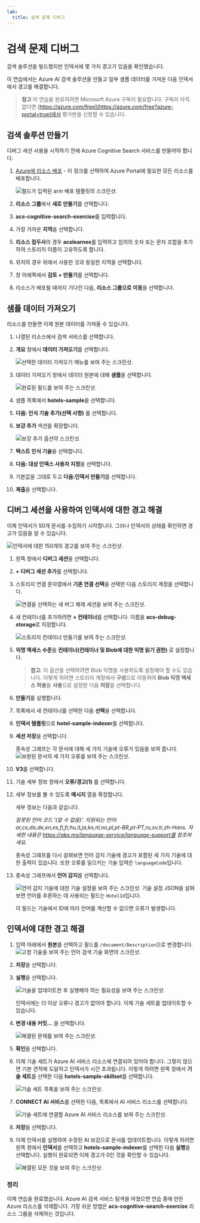 ```yaml
---
lab:
  title: 검색 문제 디버그
---
```


# 검색 문제 디버그

검색 솔루션을 빌드했지만 인덱서에 몇 가지 경고가 있음을 확인했습니다.

이 연습에서는 Azure AI 검색 솔루션을 만들고 일부 샘플 데이터를 가져온 다음 인덱서에서 경고를 해결합니다.

> **참고** 이 연습을 완료하려면 Microsoft Azure 구독이 필요합니다. 구독이 아직 없다면 [https://azure.com/free](https://azure.com/free?azure-portal=true)에서 평가판을 신청할 수 있습니다.

## 검색 솔루션 만들기

디버그 세션 사용을 시작하기 전에 Azure Cognitive Search 서비스를 만들어야 합니다.

1. [Azure에 리소스 배포](https://portal.azure.com/#create/Microsoft.Template/uri/https%3A%2F%2Fraw.githubusercontent.com%2FAzure-Samples%2Fazure-search-knowledge-mining%2Fmain%2Fazuredeploy.json) - 이 링크를 선택하여 Azure Portal에 필요한 모든 리소스를 배포합니다.

    ![필드가 입력된 arm 배포 템플릿의 스크린샷.](../media/08-media/arm-template-deployment.png)

1. **리소스 그룹**에서 **새로 만들기**를 선택합니다.
1. **acs-cognitive-search-exercise**를 입력합니다.
1. 가장 가까운 **지역**을 선택합니다.
1. **리소스 접두사**의 경우 **acslearnex**를 입력하고 임의의 숫자 또는 문자 조합을 추가하여 스토리지 이름이 고유하도록 합니다.
1. 위치의 경우 위에서 사용한 것과 동일한 지역을 선택합니다.
1. 창 아래쪽에서 **검토 + 만들기**를 선택합니다.
1. 리소스가 배포될 때까지 기다린 다음, **리소스 그룹으로 이동**을 선택합니다.

## 샘플 데이터 가져오기

리소스를 만들면 이제 원본 데이터를 가져올 수 있습니다.

1. 나열된 리소스에서 검색 서비스를 선택합니다.

1. **개요** 창에서 **데이터 가져오기**를 선택합니다.

      ![선택한 데이터 가져오기 메뉴를 보여 주는 스크린샷.](../media/08-media/import-data.png)

1. 데이터 가져오기 창에서 데이터 원본에 대해 **샘플**을 선택합니다.

      ![완료된 필드를 보여 주는 스크린샷.](../media/08-media/import-data-selection-screen-small.png)

1. 샘플 목록에서 **hotels-sample**을 선택합니다.
1. **다음: 인식 기술 추가(선택 사항)** 를 선택합니다.
1. **보강 추가** 섹션을 확장합니다.

    ![보강 추가 옵션의 스크린샷.](../media/08-media/add-enrichments.png)

1. **텍스트 인식 기술**을 선택합니다.
1. **다음: 대상 인덱스 사용자 지정**을 선택합니다.
1. 기본값을 그대로 두고 **다음:인덱서 만들기**를 선택합니다.
1. **제출**을 선택합니다.

## 디버그 세션을 사용하여 인덱서에 대한 경고 해결

이제 인덱서가 50개 문서를 수집하기 시작합니다. 그러나 인덱서의 상태를 확인하면 경고가 있음을 알 수 있습니다.

![인덱서에 대한 150개의 경고를 보여 주는 스크린샷.](../media/08-media/indexer-warnings.png)

1. 왼쪽 창에서 **디버그 세션**을 선택합니다.

1. **+ 디버그 세션 추가**를 선택합니다.

1. 스토리지 연결 문자열에서 **기존 연결 선택**을 선택한 다음 스토리지 계정을 선택합니다.

    ![연결을 선택하는 새 버그 해제 세션을 보여 주는 스크린샷.](../media/08-media/connect-storage.png)
1. 새 컨테이너를 추가하려면 **+ 컨테이너**를 선택합니다. 이름을 **acs-debug-storage**로 지정합니다.

    ![스토리지 컨테이너 만들기를 보여 주는 스크린샷.](../media/08-media/create-storage-container.png)

1. **익명 액세스 수준**을 **컨테이너(컨테이너 및 Blob에 대한 익명 읽기 권한)** 로 설정합니다.

    > **참고**: 이 옵션을 선택하려면 Blob 익명을 사용하도록 설정해야 할 수도 있습니다. 이렇게 하려면 스토리지 계정에서 **구성**으로 이동하여 **Blob 익명 액세스 허용**을 **사용**으로 설정한 다음 **저장**을 선택합니다.

1. **만들기**를 실행합니다.
1. 목록에서 새 컨테이너를 선택한 다음 **선택**을 선택합니다.
1. **인덱서 템플릿**으로 **hotel-sample-indexer**를 선택합니다.
1. **세션 저장**을 선택합니다.

    종속성 그래프는 각 문서에 대해 세 가지 기술에 오류가 있음을 보여 줍니다.
    ![보완된 문서의 세 가지 오류를 보여 주는 스크린샷.](../media/08-media/warning-skill-selection.png)

1. **V3**를 선택합니다.
1. 기술 세부 정보 창에서 **오류/경고(1)** 를 선택합니다.
1. 세부 정보를 볼 수 있도록 **메시지** 열을 확장합니다.

    세부 정보는 다음과 같습니다.

    *잘못된 언어 코드 '(알 수 없음)'. 지원되는 언어: ar,cs,da,de,en,es,fi,fr,hu,it,ja,ko,nl,no,pl,pt-BR,pt-PT,ru,sv,tr,zh-Hans. 자세한 내용은 https://aka.ms/language-service/language-support를 참조하세요.*

    종속성 그래프를 다시 살펴보면 언어 감지 기술에 경고가 포함된 세 가지 기술에 대한 출력이 있습니다. 또한 오류를 일으키는 기술 입력은 `languageCode`입니다.

1. 종속성 그래프에서 **언어 감지**를 선택합니다.

    ![언어 감지 기술에 대한 기술 설정을 보여 주는 스크린샷.](../media/08-media/language-detection-error.png)
    기술 설정 JSON을 살펴보면 언어를 추론하는 데 사용되는 필드는 `HotelId`입니다.

    이 필드는 기술에서 ID에 따라 언어를 계산할 수 없으면 오류가 발생합니다.

## 인덱서에 대한 경고 해결

1. 입력 아래에서 **원본**를 선택하고 필드를 `/document/Description`으로 변경합니다.
    ![고정 기술을 보여 주는 언어 검색 기술 화면의 스크린샷.](../media/08-media/language-detection-fix.png)
1. **저장**을 선택합니다.
1. **실행**을 선택합니다.

    ![기술을 업데이트한 후 실행해야 하는 필요성을 보여 주는 스크린샷.](../media/08-media/rerun-debug-session.png)

    인덱서에는 더 이상 오류나 경고가 없어야 합니다. 이제 기술 세트를 업데이트할 수 있습니다.

1. **변경 내용 커밋...** 을 선택합니다.

    ![해결된 문제를 보여 주는 스크린샷.](../media/08-media/error-fixed.png)
1. **확인**을 선택합니다.

1. 이제 기술 세트가 Azure AI 서비스 리소스에 연결되어 있어야 합니다. 그렇지 않으면 기본 견적에 도달하고 인덱서가 시간 초과됩니다. 이렇게 하려면 왼쪽 창에서 **기술 세트**를 선택한 다음 **hotels-sample-skillset**를 선택합니다.

    ![기술 세트 목록을 보여 주는 스크린샷.](../media/08-media/update-skillset.png)
1. **CONNECT AI 서비스**를 선택한 다음, 목록에서 AI 서비스 리소스를 선택합니다.

    ![기술 세트에 연결할 Azure AI 서비스 리소스를 보여 주는 스크린샷.](../media/08-media/skillset-attach-service.png)
1. **저장**을 선택합니다.

1. 이제 인덱서를 실행하여 수정된 AI 보강으로 문서를 업데이트합니다. 이렇게 하려면 왼쪽 창에서 **인덱서**를 선택하고 **hotels-sample-indexer**를 선택한 다음 **실행**을 선택합니다.  실행이 완료되면 이제 경고가 0인 것을 확인할 수 있습니다.

    ![해결된 모든 것을 보여 주는 스크린샷.](../media/08-media/warnings-fixed-indexer.png)

### 정리

 이제 연습을 완료했습니다. Azure AI 검색 서비스 탐색을 마쳤으면 연습 중에 만든 Azure 리소스를 삭제합니다. 가장 쉬운 방법은 **acs-cognitive-search-exercise** 리소스 그룹을 삭제하는 것입니다.
